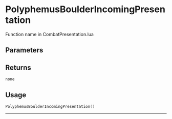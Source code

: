 # PolyphemusBoulderIncomingPresentation
Function name in CombatPresentation.lua
## Parameters

## Returns
`none`
## Usage
```lua
PolyphemusBoulderIncomingPresentation()
```
---
